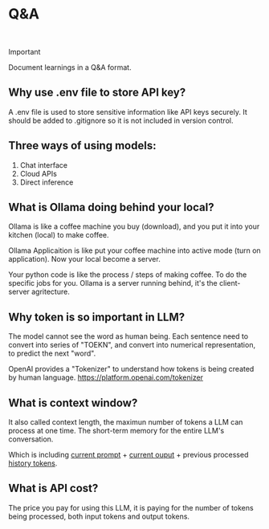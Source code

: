 # Q&A

<br>

> [!IMPORTANT]
> Document learnings in a Q&A format.

## Why use .env file to store API key?
A .env file is used to store sensitive information like API keys securely. It should be added to .gitignore so it is not included in version control.

## Three ways of using models:
1. Chat interface
2. Cloud APIs
3. Direct inference

## What is Ollama doing behind your local?
Ollama is like a coffee machine you buy (download), and you put it into your kitchen (local) to make coffee. 

Ollama Applicaition is like put your coffee machine into active mode (turn on application). Now your local become a server. 

Your python code is like the process / steps of making coffee. To do the specific jobs for you. Ollama is a server running behind, it's the client-server agritecture.

## Why token is so important in LLM?
The model cannot see the word as human being. Each sentence need to convert into series of "TOEKN", and convert into numerical representation, to predict the next "word".

OpenAI provides a "Tokenizer" to understand how tokens is being created by human language. https://platform.openai.com/tokenizer

## What is context window?
It also called context length, the maximun number of tokens a LLM can process at one time. The short-term memory for the entire LLM's conversation. 

Which is including <u>current prompt</u> + <u>current ouput</u> + previous processed <u>history tokens</u>.

## What is API cost?
The price you pay for using this LLM, it is paying for the number of tokens being processed, both input tokens and output tokens. 


